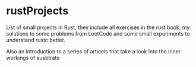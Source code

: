 # rustProjects
List of small projects in Rust, they include all exercises in the rust book, my solutions to some problems from LeetCode and some small experiments to understand rustc better.

Also an introduction to a series of articels that take a look into the inner workings of susbtrate
